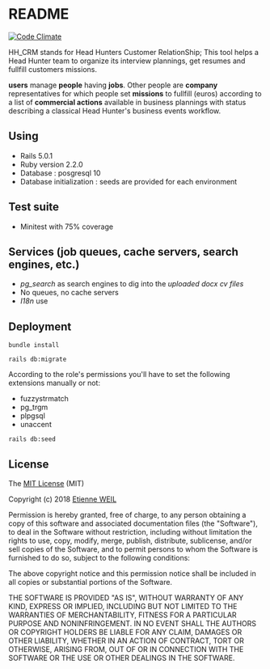 # README

[![Code Climate](https://codeclimate.com/github/fitchMitch/head-hunter-crm.png)](https://codeclimate.com/github/fitchMitch/head-hunter-crm)


HH_CRM stands for  Head Hunters Customer RelationShip; This tool helps a Head Hunter team to organize its interview plannings, get resumes and fullfill customers missions.

**users** manage **people** having **jobs**. Other people are **company** representatives for which people set **missions** to fullfill (euros) according to a list of **commercial actions** available in business plannings with status describing a classical Head Hunter's business events workflow.

## Using
* Rails 5.0.1
* Ruby version 2.2.0
* Database : posgresql 10
* Database initialization : seeds are provided for each environment

## Test suite
* Minitest with 75% coverage

## Services (job queues, cache servers, search engines, etc.)
* *pg_search* as search engines to dig into the *uploaded docx cv files*
* No queues, no cache servers
* *I18n* use

## Deployment
`bundle install`

`rails db:migrate`

According to the role's permissions you'll have to set the following extensions manually or not:
* fuzzystrmatch
* pg_trgm
* plpgsql
* unaccent

`rails db:seed `


## License

The [MIT License](http://opensource.org/licenses/MIT) (MIT)

Copyright (c) 2018 [Etienne WEIL](https://www.linkedin.com/in/etienneweil/)

Permission is hereby granted, free of charge, to any person obtaining a copy
of this software and associated documentation files (the "Software"), to deal
in the Software without restriction, including without limitation the rights
to use, copy, modify, merge, publish, distribute, sublicense, and/or sell
copies of the Software, and to permit persons to whom the Software is
furnished to do so, subject to the following conditions:

The above copyright notice and this permission notice shall be included in
all copies or substantial portions of the Software.

THE SOFTWARE IS PROVIDED "AS IS", WITHOUT WARRANTY OF ANY KIND, EXPRESS OR
IMPLIED, INCLUDING BUT NOT LIMITED TO THE WARRANTIES OF MERCHANTABILITY,
FITNESS FOR A PARTICULAR PURPOSE AND NONINFRINGEMENT. IN NO EVENT SHALL THE
AUTHORS OR COPYRIGHT HOLDERS BE LIABLE FOR ANY CLAIM, DAMAGES OR OTHER
LIABILITY, WHETHER IN AN ACTION OF CONTRACT, TORT OR OTHERWISE, ARISING FROM,
OUT OF OR IN CONNECTION WITH THE SOFTWARE OR THE USE OR OTHER DEALINGS IN
THE SOFTWARE.
